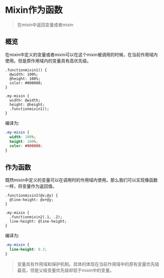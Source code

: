 # Mixin作为函数

> 在mixin中返回变量或者mixin

## 概览

在mixin中定义的变量或者mixin可以在这个mixin被调用的时候，在当前作用域内使用。但是原作用域内的变量具有高优先级。

```less
.functionmixin1() {
  @width: 100%;
  @height: 100%;
  color: #000000;
}

.my-mixin {
  width: @width;
  height: @height;
  .functionmixin1();
}
```

编译为:

```css
.my-mixin {
  width: 100%;
  height: 100%;
  color: #000000;
}
```

## 作为函数

既然mixin中定义的变量可以在调用时的作用域内使用。那么我们可以实现像函数一样，将变量作为返回值。

```less
.functionmixin2(@x;@y) {
  @line-height: @x+@y;
}

.my-mixin {
  .functionmixin2(.1, .2);
  line-height: @line-height;
}
```

编译为:

```css
.my-mixin {
  line-height: 0.3;
}
```

> 变量具有作用域和保护机制。具体的体现在当前作用域中的原有变量优先级最高，但是父级变量优先级却低于mixin中的变量。